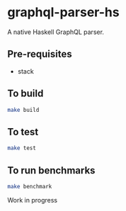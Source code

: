 # graphql-parser-hs

A native Haskell GraphQL parser.

## Pre-requisites
- stack

## To build

```bash
make build
```

## To test
```bash
make test
```

## To run benchmarks
```bash
make benchmark
```

Work in progress
